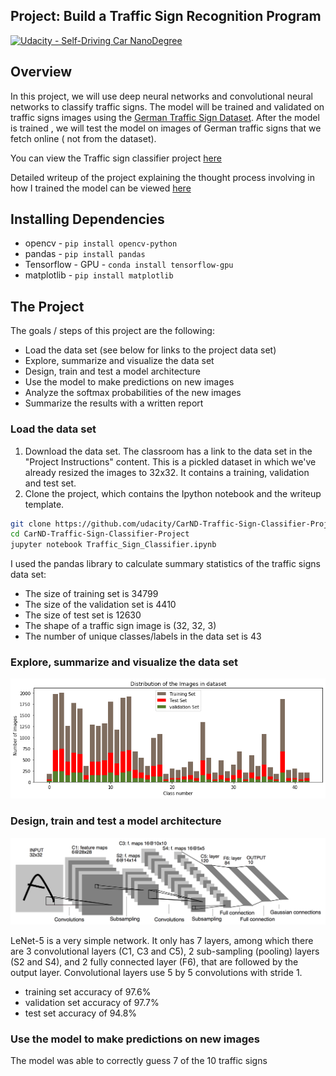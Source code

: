 ## Project: Build a Traffic Sign Recognition Program
[![Udacity - Self-Driving Car NanoDegree](https://s3.amazonaws.com/udacity-sdc/github/shield-carnd.svg)](http://www.udacity.com/drive)

Overview
---
In this project, we will use deep neural networks and convolutional neural networks to classify traffic signs.
The model will be trained and validated on traffic signs images using the [German Traffic Sign Dataset](http://benchmark.ini.rub.de/?section=gtsrb&subsection=dataset). After the model is trained , we will test the model on images of German traffic signs that we fetch online ( not from the dataset).

You can view the Traffic sign classifier project [here](https://github.com/asagar60/Udacity-SDCND-Traffic-Sign-Classifier-Project/blob/master/Traffic_Sign_Classifier-v2.0.ipynb)

Detailed writeup of the project explaining the thought process involving in how I trained the model can be viewed [here](https://github.com/asagar60/Udacity-SDCND-Traffic-Sign-Classifier-Project/blob/master/writeup%20-v2.0.md)

**Installing Dependencies**
---

- opencv           -  `pip install opencv-python`
- pandas           - `pip install pandas`
- Tensorflow - GPU - `conda install tensorflow-gpu`
- matplotlib       - `pip install matplotlib`


[//]: # (Image References)

[image1]: ./writeup_images-v2.0/bar_chart_training_data.JPG "Visualization of Training Set"
[image15]: ./writeup_images-v2.0/lenet-5.JPG "lenet-5"




The Project
---
The goals / steps of this project are the following:
* Load the data set (see below for links to the project data set)
* Explore, summarize and visualize the data set
* Design, train and test a model architecture
* Use the model to make predictions on new images
* Analyze the softmax probabilities of the new images
* Summarize the results with a written report


### Load the data set

1. Download the data set. The classroom has a link to the data set in the "Project Instructions" content. This is a pickled dataset in which we've already resized the images to 32x32. It contains a training, validation and test set.
2. Clone the project, which contains the Ipython notebook and the writeup template.
```sh
git clone https://github.com/udacity/CarND-Traffic-Sign-Classifier-Project
cd CarND-Traffic-Sign-Classifier-Project
jupyter notebook Traffic_Sign_Classifier.ipynb
```

I used the pandas library to calculate summary statistics of the traffic
signs data set:

* The size of training set is 34799
* The size of the validation set is 4410
* The size of test set is 12630
* The shape of a traffic sign image is (32, 32, 3)
* The number of unique classes/labels in the data set is 43

### Explore, summarize and visualize the data set

![Distribution of the dataset][image1]


### Design, train and test a model architecture

![lenet-5][image15]

LeNet-5 is a very simple network. It only has 7 layers, among which there are 3 convolutional layers (C1, C3 and C5), 2 sub-sampling (pooling) layers (S2 and S4), and 2 fully connected layer (F6), that are followed by the output layer. Convolutional layers use 5 by 5 convolutions with stride 1.

* training set accuracy of 97.6%
* validation set accuracy of 97.7%
* test set accuracy of 94.8%

### Use the model to make predictions on new images

The model was able to correctly guess 7 of the 10 traffic signs
